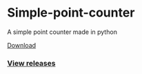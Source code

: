 # Simple-point-counter
 A simple point counter made in python

[Download](https://github.com/Vincenzo160/Simple-point-counter/releases)

### [View releases](https://github.com/Vincenzo160/Simple-point-counter/releases)
